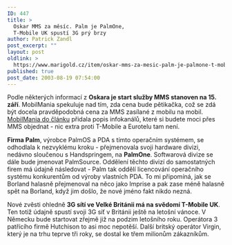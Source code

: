 ```yaml
---
ID: 447
title: >
  Oskar MMS za měsíc. Palm je PalmOne,
  T-Mobile UK spustí 3G prý brzy
author: Patrick Zandl
post_excerpt: ""
layout: post
oldlink: >
  https://www.marigold.cz/item/oskar-mms-za-mesic-palm-je-palmone-t-mobile-uk-spusti-3g-pry-brzy
published: true
post_date: 2003-08-19 07:54:00
---
```

<p>
Podle některých informací z <STRONG>Oskara je start služby MMS stanoven na 15. září</STRONG>. MobilMania spekuluje nad tím, zda cena bude pětikačka, což se zdá být docela pravděpodobná cena za MMS zasílané z mobilu na mobil. <A href="http://www.mobilmania.cz/Operatori/AR.asp?ARI=105146" target=_blank>MobilMania do článku</A> přidala popis infokanálů, které si budete moci přes MMS objednat - nic extra proti T-Mobile a Eurotelu tam není. </p>

<p>
<STRONG>Firma Palm</STRONG>, výrobce PalmOS a PDA s tímto operačním systémem, se odhodlala k nezvyklému kroku - přejmenovala svoji hardware divizi, nedávno sloučenou s Handspringem, na <STRONG>PalmOne</STRONG>. Softwarová divize se dále bude jmenovat PalmSource. Oddělení těchto divizí do samostatných firem má údajně následovat - Palm tak oddělí licencování operačního systému konkurentům od výroby vlastních PDA. To mi připomíná, jak se Borland halasně přejmenoval na něco jako Imprise a pak zase méně halasně spět na Borland, když jim došlo, že nové jméno fakt nikdo nezná. </p>

<p>
Nové zvěsti ohledně <STRONG>3G sítí ve Velké Británii má na svědomí T-Mobile UK</STRONG>. Ten totiž údajně spustí svoji 3G síť v Británii ještě na letošní vánoce. V Německu bude startovat zřejmě již na podzim letošního roku. Operátora 3 patřícího firmě Hutchison to asi moc nepotěší. Další britský operátor Virgin, který je na trhu teprve tři roky, se dostal ke třem milionům zákazníkům. </p>
